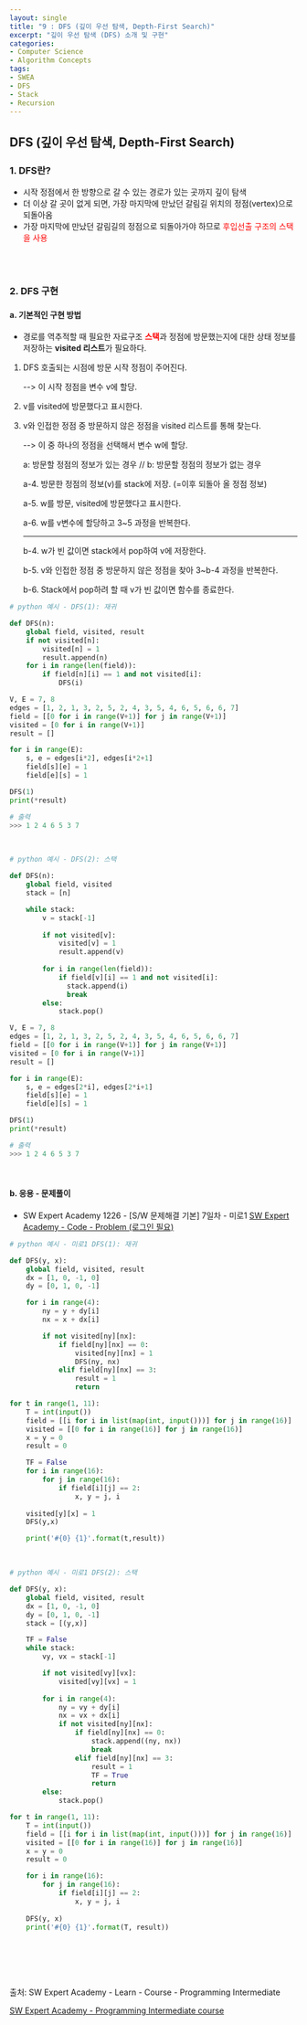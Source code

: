 ```yaml
---
layout: single
title: "9 : DFS (깊이 우선 탐색, Depth-First Search)"
excerpt: "깊이 우선 탐색 (DFS) 소개 및 구현"
categories: 
- Computer Science
- Algorithm Concepts
tags:
- SWEA
- DFS
- Stack
- Recursion
---
```

## DFS (깊이 우선 탐색, Depth-First Search)

### 1. <strong>DFS란?</strong>

- 시작 정점에서 한 방향으로 갈 수 있는 경로가 있는 곳까지 깊이 탐색
- 더 이상 갈 곳이 없게 되면, 가장 마지막에 만났던 갈림길 위치의 정점(vertex)으로 되돌아옴
- 가장 마지막에 만났던 갈림길의 정점으로 되돌아가야 하므로 <span style="color:red">후입선출 구조의 스택을 사용</span>

<br>

<br>

### 2. DFS 구현

#### a. 기본적인 구현 방법

- 경로를 역추적할 때 필요한 자료구조 <strong><span style='color:red'>스택</span></strong>과 정점에 방문했는지에 대한 상태 정보를 저장하는 <strong>visited 리스트</strong>가 필요하다.

1. DFS 호출되는 시점에 방문 시작 정점이 주어진다.

    --> 이 시작 정점을 변수 v에 할당.

2. v를 visited에 방문했다고 표시한다.

3. v와 인접한 정점 중 방문하지 않은 정점을 visited 리스트를 통해 찾는다.

    --> 이 중 하나의 정점을 선택해서 변수 w에 할당.

    a: 방문할 정점의 정보가 있는 경우 // b: 방문할 정점의 정보가 없는 경우

    a-4. 방문한 정점의 정보(v)를 stack에 저장. (=이후 되돌아 올 정점 정보)

    a-5. w를 방문, visited에 방문했다고 표시한다.

    a-6. w를 v변수에 할당하고 3~5 과정을 반복한다.

    ---

    b-4. w가 빈 값이면 stack에서 pop하여 v에 저장한다.

    b-5. v와 인접한 정점 중 방문하지 않은 정점을 찾아 3~b-4 과정을 반복한다.

    b-6. Stack에서 pop하려 할 때 v가 빈 값이면 함수를 종료한다.

```python
# python 예시 - DFS(1): 재귀

def DFS(n):
    global field, visited, result
    if not visited[n]:
        visited[n] = 1
        result.append(n)
    for i in range(len(field)):
        if field[n][i] == 1 and not visited[i]:
            DFS(i)

V, E = 7, 8
edges = [1, 2, 1, 3, 2, 5, 2, 4, 3, 5, 4, 6, 5, 6, 6, 7]
field = [[0 for i in range(V+1)] for j in range(V+1)]
visited = [0 for i in range(V+1)]
result = []

for i in range(E):
    s, e = edges[i*2], edges[i*2+1]
    field[s][e] = 1
    field[e][s] = 1

DFS(1)
print(*result)

# 출력
>>> 1 2 4 6 5 3 7
```

<br>

```python
# python 예시 - DFS(2): 스택

def DFS(n):
    global field, visited
    stack = [n]

    while stack:
        v = stack[-1]
        
        if not visited[v]:
            visited[v] = 1
            result.append(v)
        
        for i in range(len(field)):
            if field[v][i] == 1 and not visited[i]:
              stack.append(i)
              break
        else:
            stack.pop()

V, E = 7, 8
edges = [1, 2, 1, 3, 2, 5, 2, 4, 3, 5, 4, 6, 5, 6, 6, 7]
field = [[0 for i in range(V+1)] for j in range(V+1)]
visited = [0 for i in range(V+1)]
result = []

for i in range(E):
    s, e = edges[2*i], edges[2*i+1]
    field[s][e] = 1
    field[e][s] = 1

DFS(1)
print(*result)

# 출력
>>> 1 2 4 6 5 3 7
```

<br>

#### b. 응용 - 문제풀이

- SW Expert Academy 1226 - [S/W 문제해결 기본] 7일차 - 미로1
  [SW Expert Academy - Code - Problem (로그인 필요)](https://swexpertacademy.com/main/code/problem/problemDetail.do?contestProbId=AV14vXUqAGMCFAYD&categoryId=AV14vXUqAGMCFAYD&categoryType=CODE)

```python
# python 예시 - 미로1 DFS(1): 재귀

def DFS(y, x):
    global field, visited, result
    dx = [1, 0, -1, 0]
    dy = [0, 1, 0, -1]

    for i in range(4):
        ny = y + dy[i]
        nx = x + dx[i]

        if not visited[ny][nx]:
            if field[ny][nx] == 0:
                visited[ny][nx] = 1
                DFS(ny, nx)
            elif field[ny][nx] == 3:
                result = 1
                return

for t in range(1, 11):
    T = int(input())
    field = [[i for i in list(map(int, input()))] for j in range(16)]
    visited = [[0 for i in range(16)] for j in range(16)]
    x = y = 0
    result = 0

    TF = False
    for i in range(16):
        for j in range(16):
            if field[i][j] == 2:
                x, y = j, i
    
    visited[y][x] = 1
    DFS(y,x)

    print('#{0} {1}'.format(t,result))
```

<br>

```python
# python 예시 - 미로1 DFS(2): 스택

def DFS(y, x):
    global field, visited, result
    dx = [1, 0, -1, 0]
    dy = [0, 1, 0, -1]
    stack = [(y,x)]

    TF = False
    while stack:
        vy, vx = stack[-1]

        if not visited[vy][vx]:
            visited[vy][vx] = 1
        
        for i in range(4):
            ny = vy + dy[i]
            nx = vx + dx[i]
            if not visited[ny][nx]:
                if field[ny][nx] == 0:
                    stack.append((ny, nx))
                    break
                elif field[ny][nx] == 3:
                    result = 1
                    TF = True
                    return
        else:
            stack.pop()

for t in range(1, 11):
    T = int(input())
    field = [[i for i in list(map(int, input()))] for j in range(16)]
    visited = [[0 for i in range(16)] for j in range(16)]
    x = y = 0
    result = 0

    for i in range(16):
        for j in range(16):
            if field[i][j] == 2:
                x, y = j, i
    
    DFS(y, x)
    print('#{0} {1}'.format(T, result))
```

<br>

<br>

<br>

<br>

출처: SW Expert Academy - Learn - Course - Programming Intermediate

[SW Expert Academy - Programming Intermediate course](https://swexpertacademy.com/main/learn/course/subjectList.do?courseId=AVuPDN86AAXw5UW6)

